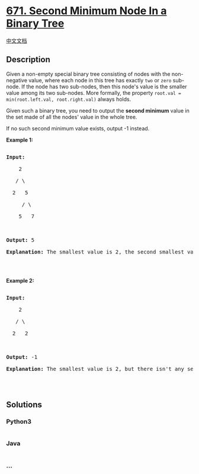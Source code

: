 # [671. Second Minimum Node In a Binary Tree](https://leetcode.com/problems/second-minimum-node-in-a-binary-tree)

[中文文档](/solution/0600-0699/0671.Second%20Minimum%20Node%20In%20a%20Binary%20Tree/README.md)

## Description
<p>Given a non-empty special binary tree consisting of nodes with the non-negative value, where each node in this tree has exactly <code>two</code> or <code>zero</code> sub-node. If the node has two sub-nodes, then this node&#39;s value is the smaller value among its two sub-nodes. More formally, the property&nbsp;<code>root.val = min(root.left.val, root.right.val)</code>&nbsp;always holds.</p>



<p>Given such a binary tree, you need to output the <b>second minimum</b> value in the set made of all the nodes&#39; value in the whole tree.</p>



<p>If no such second minimum value exists, output -1 instead.</p>



<p><b>Example 1:</b></p>



<pre>

<b>Input:</b> 

    2

   / \

  2   5

     / \

    5   7



<b>Output:</b> 5

<b>Explanation:</b> The smallest value is 2, the second smallest value is 5.

</pre>



<p>&nbsp;</p>



<p><b>Example 2:</b></p>



<pre>

<b>Input:</b> 

    2

   / \

  2   2



<b>Output:</b> -1

<b>Explanation:</b> The smallest value is 2, but there isn&#39;t any second smallest value.

</pre>



<p>&nbsp;</p>




## Solutions


<!-- tabs:start -->

### **Python3**

```python

```

### **Java**

```java

```

### **...**
```

```

<!-- tabs:end -->